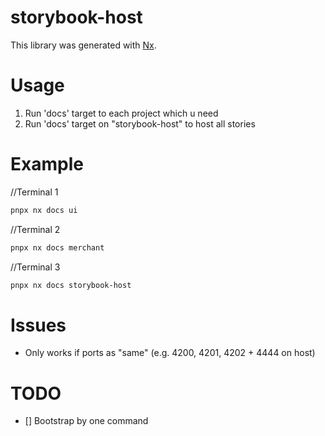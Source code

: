 # storybook-host

This library was generated with [Nx](https://nx.dev).

# Usage

1. Run 'docs' target to each project which u need
2. Run 'docs' target on "storybook-host" to host all stories

# Example

//Terminal 1
```bash
pnpx nx docs ui
```
//Terminal 2
```bash
pnpx nx docs merchant
```

//Terminal 3
```bash
pnpx nx docs storybook-host
```

# Issues
- Only works if ports as "same" (e.g. 4200, 4201, 4202 + 4444 on host)

# TODO
- [] Bootstrap by one command

